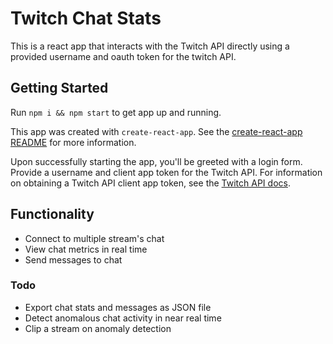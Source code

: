 # Twitch Chat Stats

This is a react app that interacts with the Twitch API directly using a provided username and oauth token for the twitch API.

## Getting Started

Run `npm i && npm start` to get app up and running.

This app was created with `create-react-app`. See the [create-react-app README](./CRA_README.md) for more information.

Upon successfully starting the app, you'll be greeted with a login form. Provide a username and client app token for the Twitch API. For information on obtaining a Twitch API client app token, see the [Twitch API docs](https://dev.twitch.tv/docs/authentication/#registration).

## Functionality

- Connect to multiple stream's chat
- View chat metrics in real time
- Send messages to chat

### Todo

- Export chat stats and messages as JSON file
- Detect anomalous chat activity in near real time
- Clip a stream on anomaly detection
